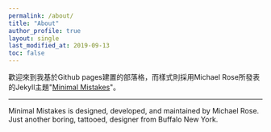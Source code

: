 ```yaml
---
permalink: /about/
title: "About"
author_profile: true
layout: single
last_modified_at: 2019-09-13
toc: false
---
```


歡迎來到我基於Github pages建置的部落格，而樣式則採用Michael Rose所發表的Jekyll主題"[Minimal Mistakes](https://mmistakes.github.io/minimal-mistakes/)"。  

------

Minimal Mistakes is designed, developed, and maintained by Michael Rose. Just another boring, tattooed, designer from Buffalo New York.
